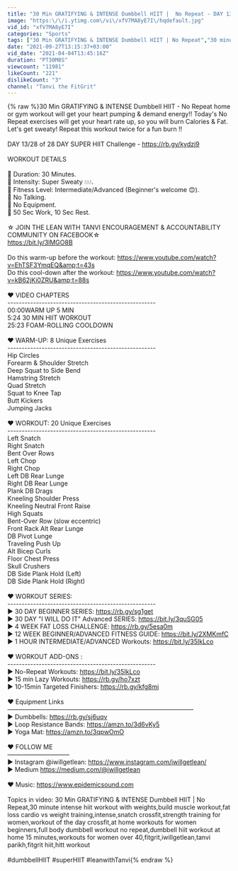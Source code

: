 ```yaml
---
title: "30 Min GRATIFYING & INTENSE Dumbbell HIIT |  No Repeat - DAY 13 of 28"
image: "https:\/\/i.ytimg.com\/vi\/xfV7MA8yE7I\/hqdefault.jpg"
vid_id: "xfV7MA8yE7I"
categories: "Sports"
tags: ["30 Min GRATIFYING & INTENSE Dumbbell HIIT | No Repeat","30 minute intense hiit workout with weights","build muscle workout"]
date: "2021-09-27T13:15:37+03:00"
vid_date: "2021-04-04T13:45:16Z"
duration: "PT30M8S"
viewcount: "11981"
likeCount: "221"
dislikeCount: "3"
channel: "Tanvi the FitGrit"
---
```

{% raw %}30 Min GRATIFYING &amp; INTENSE Dumbbell HIIT - No Repeat home or gym workout will get your heart pumping &amp; demand energy!! Today's No Repeat exercises will get your heart rate up, so you will burn Calories &amp; Fat. Let's get sweaty! Repeat this workout twice for a fun burn !!<br /><br />DAY 13/28 of 28 DAY SUPER HIIT Challenge - <a rel="nofollow" target="blank" href="https://rb.gy/kydzj9">https://rb.gy/kydzj9</a> <br /><br />WORKOUT DETAILS<br /><br />📌 Duration: 30 Minutes.<br />📌 Intensity: Super Sweaty 💧💧💧.<br />📌 Fitness Level: Intermediate/Advanced (Beginner's welcome 😊).<br />📌 No Talking.<br />📌 No Equipment.<br />📌 50 Sec Work, 10 Sec Rest.<br /><br />☆ JOIN THE LEAN WITH TANVI ENCOURAGEMENT &amp; ACCOUNTABILITY COMMUNITY ON FACEBOOK☆ <br /><a rel="nofollow" target="blank" href="https://bit.ly/3lMGO8B​">https://bit.ly/3lMGO8B​</a> <br /><br />Do this warm-up before the workout: <a rel="nofollow" target="blank" href="https://www.youtube.com/watch?v=EhTSF3YmqEQ&amp;t=43s">https://www.youtube.com/watch?v=EhTSF3YmqEQ&amp;t=43s</a> <br />Do this cool-down after the workout: <a rel="nofollow" target="blank" href="https://www.youtube.com/watch?v=kB62jKi0ZRU&amp;t=88s">https://www.youtube.com/watch?v=kB62jKi0ZRU&amp;t=88s</a> <br /><br />❤️ VIDEO CHAPTERS<br />----------------------------------------------------<br />00:00​​​ WARM UP 5 MIN<br />5:24​​ 30 MIN HIIT WORKOUT<br />25:23​​ FOAM-ROLLING COOLDOWN<br /><br />❤️ WARM-UP: 8 Unique Exercises<br />----------------------------------------------------<br />Hip Circles <br />Forearm &amp; Shoulder Stretch <br />Deep Squat to Side Bend<br />Hamstring Stretch <br />Quad Stretch<br />Squat to Knee Tap <br />Butt Kickers <br />Jumping Jacks <br /><br />❤️ WORKOUT: 20 Unique Exercises<br />----------------------------------------------------<br />Left Snatch <br />Right Snatch <br />Bent Over Rows <br />Left Chop<br />Right Chop<br />Left DB Rear Lunge<br />Right DB Rear Lunge<br />Plank DB Drags<br />Kneeling Shoulder Press <br />Kneeling Neutral Front Raise <br />High Squats <br />Bent-Over Row (slow eccentric) <br />Front Rack Alt Rear Lunge <br />DB Pivot Lunge <br />Traveling Push Up<br />Alt Bicep Curls <br />Floor Chest Press <br />Skull Crushers <br />DB Side Plank Hold (Left)<br />DB Side Plank Hold (Right)<br /><br />❤️ WORKOUT SERIES:<br />----------------------------------------------------<br />▶ 30 DAY BEGINNER SERIES: <a rel="nofollow" target="blank" href="https://rb.gy/sg1get">https://rb.gy/sg1get</a> <br />▶ 30 DAY &quot;I WILL DO IT&quot; Advanced SERIES: <a rel="nofollow" target="blank" href="https://bit.ly/3quSG05">https://bit.ly/3quSG05</a><br />▶ 4 WEEK FAT LOSS CHALLENGE: <a rel="nofollow" target="blank" href="https://rb.gy/5esa0m">https://rb.gy/5esa0m</a><br />▶ 12 WEEK BEGINNER/ADVANCED FITNESS GUIDE: <a rel="nofollow" target="blank" href="https://bit.ly/2XMKmfC">https://bit.ly/2XMKmfC</a><br />▶ 1 HOUR INTERMEDIATE/ADVANCED Workouts: <a rel="nofollow" target="blank" href="https://bit.ly/35IkLco">https://bit.ly/35IkLco</a><br /><br />❤️ WORKOUT ADD-ONS :<br />----------------------------------------------------<br />▶ No-Repeat Workouts: <a rel="nofollow" target="blank" href="https://bit.ly/35IkLco">https://bit.ly/35IkLco</a><br />▶ 15 min Lazy Workouts: <a rel="nofollow" target="blank" href="https://rb.gy/ho7xzt">https://rb.gy/ho7xzt</a><br />▶ 10-15min Targeted Finishers: <a rel="nofollow" target="blank" href="https://rb.gy/kfg8mi">https://rb.gy/kfg8mi</a><br /><br />❤️ Equipment Links <br />——————————————————————————————<br />▶ Dumbbells: <a rel="nofollow" target="blank" href="https://rb.gy/sj6uqv">https://rb.gy/sj6uqv</a><br />▶ Loop Resistance Bands: <a rel="nofollow" target="blank" href="https://amzn.to/3d6vKy5">https://amzn.to/3d6vKy5</a><br />▶ Yoga Mat: <a rel="nofollow" target="blank" href="https://amzn.to/3qpwOmO">https://amzn.to/3qpwOmO</a><br /><br />❤️ FOLLOW ME<br />——————————<br />▶ Instagram @iwillgetlean: <a rel="nofollow" target="blank" href="https://www.instagram.com/iwillgetlean/">https://www.instagram.com/iwillgetlean/</a>  <br />▶ Medium  <a rel="nofollow" target="blank" href="https://medium.com/@iwillgetlean">https://medium.com/@iwillgetlean</a><br /><br />❤️ Music: <a rel="nofollow" target="blank" href="https://www.epidemicsound.com">https://www.epidemicsound.com</a><br /><br />Topics in video: 30 Min GRATIFYING &amp; INTENSE Dumbbell HIIT | No Repeat,30 minute intense hiit workout with weights,build muscle workout,fat loss cardio vs weight training,intense,snatch crossfit,strength training for women,workout of the day crossfit,at home workouts for women beginners,full body dumbbell workout no repeat,dumbbell hiit workout at home 15 minutes,workouts for women over 40,fitgrit,iwillgetlean,tanvi parikh,fitgrit hiit,hitt workout<br /><br />#dumbbellHIIT #superHIIT #leanwithTanvi{% endraw %}
